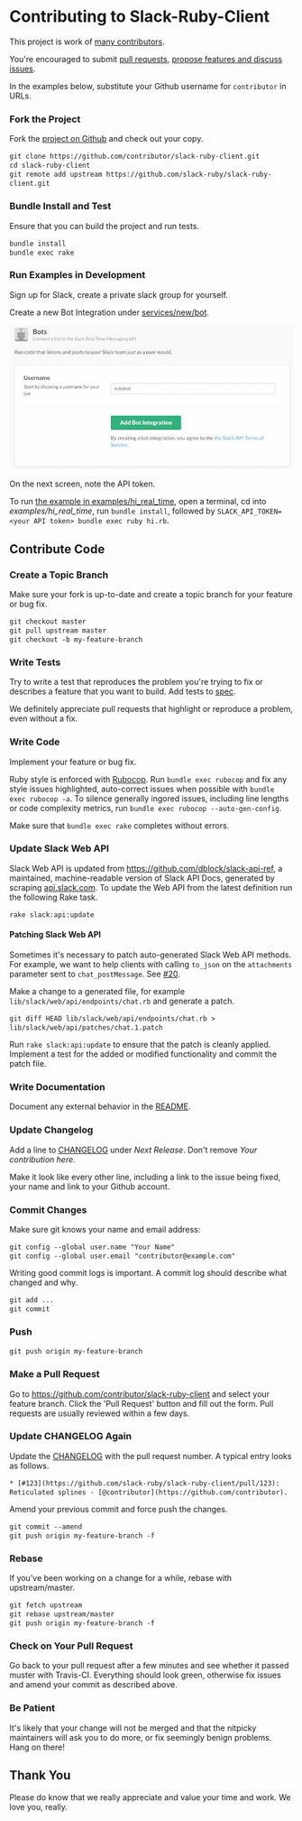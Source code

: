# Contributing to Slack-Ruby-Client

This project is work of [many contributors](https://github.com/slack-ruby/slack-ruby-client/graphs/contributors).

You're encouraged to submit [pull requests](https://github.com/slack-ruby/slack-ruby-client/pulls), [propose features and discuss issues](https://github.com/slack-ruby/slack-ruby-client/issues).

In the examples below, substitute your Github username for `contributor` in URLs.

### Fork the Project

Fork the [project on Github](https://github.com/slack-ruby/slack-ruby-client) and check out your copy.

```
git clone https://github.com/contributor/slack-ruby-client.git
cd slack-ruby-client
git remote add upstream https://github.com/slack-ruby/slack-ruby-client.git
```

### Bundle Install and Test

Ensure that you can build the project and run tests.

```
bundle install
bundle exec rake
```

### Run Examples in Development

Sign up for Slack, create a private slack group for yourself.

Create a new Bot Integration under [services/new/bot](http://slack.com/services/new/bot).

![](screenshots/register-bot.png)

On the next screen, note the API token.

To run [the example in examples/hi_real_time](examples/hi_real_time/hi.rb), open a terminal, cd into _examples/hi_real_time_, run `bundle install`, followed by `SLACK_API_TOKEN=<your API token> bundle exec ruby hi.rb`.

## Contribute Code

### Create a Topic Branch

Make sure your fork is up-to-date and create a topic branch for your feature or bug fix.

```
git checkout master
git pull upstream master
git checkout -b my-feature-branch
```

### Write Tests

Try to write a test that reproduces the problem you're trying to fix or describes a feature that you want to build. Add tests to [spec](spec).

We definitely appreciate pull requests that highlight or reproduce a problem, even without a fix.

### Write Code

Implement your feature or bug fix.

Ruby style is enforced with [Rubocop](https://github.com/bbatsov/rubocop). Run `bundle exec rubocop` and fix any style issues highlighted, auto-correct issues when possible with `bundle exec rubocop -a`. To silence generally ingored issues, including line lengths or code complexity metrics, run `bundle exec rubocop --auto-gen-config`.

Make sure that `bundle exec rake` completes without errors.

### Update Slack Web API

Slack Web API is updated from https://github.com/dblock/slack-api-ref, a maintained, machine-readable version of Slack API Docs, generated by scraping [api.slack.com](https://api.slack.com). To update the Web API from the latest definition run the following Rake task.

```
rake slack:api:update
```

#### Patching Slack Web API

Sometimes it's necessary to patch auto-generated Slack Web API methods. For example, we want to help clients with calling `to_json` on the `attachments` parameter sent to `chat_postMessage`. See [#20](https://github.com/slack-ruby/slack-ruby-client/issues/20).

Make a change to a generated file, for example `lib/slack/web/api/endpoints/chat.rb` and generate a patch.

```
git diff HEAD lib/slack/web/api/endpoints/chat.rb > lib/slack/web/api/patches/chat.1.patch
```

Run `rake slack:api:update` to ensure that the patch is cleanly applied. Implement a test for the added or modified functionality and commit the patch file.

### Write Documentation

Document any external behavior in the [README](README.md).

### Update Changelog

Add a line to [CHANGELOG](CHANGELOG.md) under *Next Release*. Don't remove *Your contribution here*.

Make it look like every other line, including a link to the issue being fixed, your name and link to your Github account.

### Commit Changes

Make sure git knows your name and email address:

```
git config --global user.name "Your Name"
git config --global user.email "contributor@example.com"
```

Writing good commit logs is important. A commit log should describe what changed and why.

```
git add ...
git commit
```

### Push

```
git push origin my-feature-branch
```

### Make a Pull Request

Go to https://github.com/contributor/slack-ruby-client and select your feature branch. Click the 'Pull Request' button and fill out the form. Pull requests are usually reviewed within a few days.

### Update CHANGELOG Again

Update the [CHANGELOG](CHANGELOG.md) with the pull request number. A typical entry looks as follows.

```
* [#123](https://github.com/slack-ruby/slack-ruby-client/pull/123): Reticulated splines - [@contributor](https://github.com/contributor).
```

Amend your previous commit and force push the changes.

```
git commit --amend
git push origin my-feature-branch -f
```

### Rebase

If you've been working on a change for a while, rebase with upstream/master.

```
git fetch upstream
git rebase upstream/master
git push origin my-feature-branch -f
```

### Check on Your Pull Request

Go back to your pull request after a few minutes and see whether it passed muster with Travis-CI. Everything should look green, otherwise fix issues and amend your commit as described above.

### Be Patient

It's likely that your change will not be merged and that the nitpicky maintainers will ask you to do more, or fix seemingly benign problems. Hang on there!

## Thank You

Please do know that we really appreciate and value your time and work. We love you, really.
